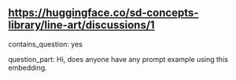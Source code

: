 ## https://huggingface.co/sd-concepts-library/line-art/discussions/1

contains_question: yes

question_part: Hi, does anyone have any prompt example using this embedding.